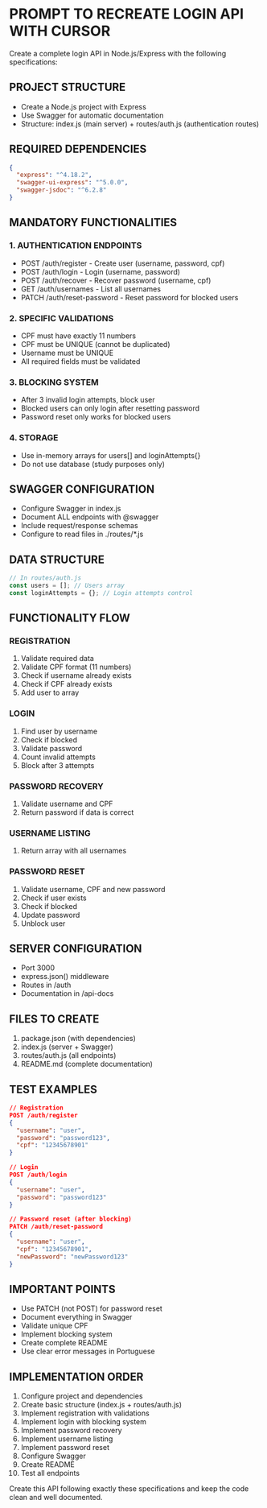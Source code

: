 # PROMPT TO RECREATE LOGIN API WITH CURSOR

Create a complete login API in Node.js/Express with the following specifications:

## PROJECT STRUCTURE
- Create a Node.js project with Express
- Use Swagger for automatic documentation
- Structure: index.js (main server) + routes/auth.js (authentication routes)

## REQUIRED DEPENDENCIES
```json
{
  "express": "^4.18.2",
  "swagger-ui-express": "^5.0.0",
  "swagger-jsdoc": "^6.2.8"
}
```

## MANDATORY FUNCTIONALITIES

### 1. AUTHENTICATION ENDPOINTS
- POST /auth/register - Create user (username, password, cpf)
- POST /auth/login - Login (username, password)
- POST /auth/recover - Recover password (username, cpf)
- GET /auth/usernames - List all usernames
- PATCH /auth/reset-password - Reset password for blocked users

### 2. SPECIFIC VALIDATIONS
- CPF must have exactly 11 numbers
- CPF must be UNIQUE (cannot be duplicated)
- Username must be UNIQUE
- All required fields must be validated

### 3. BLOCKING SYSTEM
- After 3 invalid login attempts, block user
- Blocked users can only login after resetting password
- Password reset only works for blocked users

### 4. STORAGE
- Use in-memory arrays for users[] and loginAttempts{}
- Do not use database (study purposes only)

## SWAGGER CONFIGURATION
- Configure Swagger in index.js
- Document ALL endpoints with @swagger
- Include request/response schemas
- Configure to read files in ./routes/*.js

## DATA STRUCTURE
```javascript
// In routes/auth.js
const users = []; // Users array
const loginAttempts = {}; // Login attempts control
```

## FUNCTIONALITY FLOW

### REGISTRATION
1. Validate required data
2. Validate CPF format (11 numbers)
3. Check if username already exists
4. Check if CPF already exists
5. Add user to array

### LOGIN
1. Find user by username
2. Check if blocked
3. Validate password
4. Count invalid attempts
5. Block after 3 attempts

### PASSWORD RECOVERY
1. Validate username and CPF
2. Return password if data is correct

### USERNAME LISTING
1. Return array with all usernames

### PASSWORD RESET
1. Validate username, CPF and new password
2. Check if user exists
3. Check if blocked
4. Update password
5. Unblock user

## SERVER CONFIGURATION
- Port 3000
- express.json() middleware
- Routes in /auth
- Documentation in /api-docs

## FILES TO CREATE
1. package.json (with dependencies)
2. index.js (server + Swagger)
3. routes/auth.js (all endpoints)
4. README.md (complete documentation)

## TEST EXAMPLES
```json
// Registration
POST /auth/register
{
  "username": "user",
  "password": "password123",
  "cpf": "12345678901"
}

// Login
POST /auth/login
{
  "username": "user",
  "password": "password123"
}

// Password reset (after blocking)
PATCH /auth/reset-password
{
  "username": "user",
  "cpf": "12345678901",
  "newPassword": "newPassword123"
}
```

## IMPORTANT POINTS
- Use PATCH (not POST) for password reset
- Document everything in Swagger
- Validate unique CPF
- Implement blocking system
- Create complete README
- Use clear error messages in Portuguese

## IMPLEMENTATION ORDER
1. Configure project and dependencies
2. Create basic structure (index.js + routes/auth.js)
3. Implement registration with validations
4. Implement login with blocking system
5. Implement password recovery
6. Implement username listing
7. Implement password reset
8. Configure Swagger
9. Create README
10. Test all endpoints

Create this API following exactly these specifications and keep the code clean and well documented. 